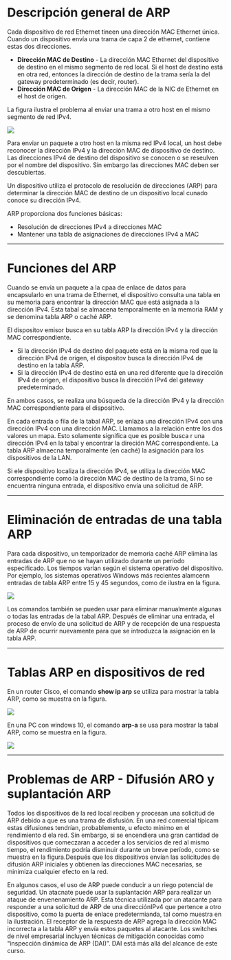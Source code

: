 # Descripción general de ARP

Cada dispositivo de red Ethernet tineen una dirección MAC Ethernet única. Cuando un dispositivo envía una trama de capa 2 de ethernet, contiene estas dos direcciones.

-   **Dirección MAC de Destino** - La dirección MAC Ethernet del dispositivo de destino en el mismo segmento de red local. Si el host de destino está en otra red, entonces la dirección de destino de la trama sería la del gateway predeterminado (es decir, router).
-   **Dirección MAC de Origen** - La dirección MAC de la NIC de Ethernet en el host de origen.

La figura ilustra el problema al enviar una trama a otro host en el mismo segmento de red IPv4.

![](https://ccnadesdecero.es/wp-content/uploads/2017/11/Descripci%C3%B3n-general-de-ARP.png)

Para enviar un paquete a otro host en la misma red IPv4 local, un host debe reconocer la dirección IPv4 y la dirección MAC de dispositivo de destino. Las direcciones IPv4 de destino del dispositivo se conocen o se reseulven por el nombre del dispositivo. Sin embargo las direcciones MAC deben ser descubiertas.

Un dispositivo utiliza el protocolo de resolución de direcciones (ARP) para determinar la dirección MAC de destino de un dispositivo local cunado conoce su dirección IPv4.

ARP proporciona dos funciones básicas:

-   Resolución de direcciones IPv4 a direcciones MAC
-   Mantener una tabla de asignaciones de direcciones IPv4 a MAC

---

# Funciones del ARP

Cuando se envía un paquete a la cpaa de enlace de datos para encapsularlo en una trama de Ethernet, el dispositivo consulta una tabla en su memoria para encontrar la dirección MAC que está asignada a la dirección IPv4. Esta tabal se almacena temporalmente en la memoria RAM y se denomina tabla ARP o caché ARP.

El dispositov emisor busca en su tabla ARP la dirección IPv4 y la dirección MAC correspondiente.

-   Si la dirección IPv4 de destino del paquete está en la misma red que la dirección IPv4 de origen, el dispositov busca la dirección IPv4 de destino en la tabla ARP.
-   Si la dirección IPv4 de destino está en una red diferente que la dirección IPv4 de origen, el dispositivo busca la dirección IPv4 del gateway predeterminado.

En ambos casos, se realiza una búsqueda de la dirección IPv4 y la dirección MAC correspondiente para el dispositivo.

En cada entrada o fila de la tabal ARP, se enlaza una dirección IPv4 con una dirección IPv4 con una dirección MAC. Llamamos a la relación entre los dos valores un mapa. Esto solamente significa que es posible busca r una dirección IPv4 en la tabal y encontrar la direción MAC correspondiente. La tabla ARP almaecna temporalmente (en caché) la asignación para los dispositivos de la LAN.

Si ele dispositivo localiza la dirección IPv4, se utiliza la dirección MAC correspondiente como la dirección MAC de destino de la trama, Si no se encuentra ninguna entrada, el dispositivo envía una solicitud de ARP.

---

# Eliminación de entradas de una tabla ARP

Para cada dispositivo, un temporizador de memoria caché ARP elimina las entradas de ARP que no se hayan utilizado durante un período especificado. Los tiempos varían según el sistema operativo del dispositivo. Por ejemplo, los sistemas operativos Windows más recientes alamcenn entradas de tabla ARP entre 15 y 45 segundos, como de ilustra en la figura.

![](https://ccnadesdecero.es/wp-content/uploads/2017/11/Eliminar-entradas-de-tabla-ARP.png)

Los comandos también se pueden usar para eliminar manualmente algunas o todas las entradas de la tabal ARP. Después de eliminar una entrada, el proceso de envío de una solicitud de ARP y de recepción de una respuesta de ARP de ocurrir nuevamente para que se introduzca la asignación en la tabla ARP.

---

# Tablas ARP en dispositivos de red

En un router Cisco, el comando **show ip arp** se utiliza para mostrar la tabla ARP, como se muestra en la figura.

![](https://ccnadesdecero.es/wp-content/uploads/2017/11/Broadcasts-ARP.png)

En una PC con windows 10, el comando **arp-a** se usa para mostrar la tabal ARP, como se muestra en la figura.

![](https://ccnadesdecero.es/wp-content/uploads/2017/11/Suplantaci%C3%B3n-ARP.png)

---

# Problemas de ARP - Difusión ARO y suplantación ARP

Todos los dispositivos de la red local reciben y procesan una solicitud de ARP debido a que es una trama de disfusión. En una red comercial típicam estas difusiones tendrían, probablemente, u efecto mínimo en el rendimiento d ela red. Sin embargo, si se encendiera una gran cantidad de dispositivos que comeczaran a acceder a los servicios de red al mismo tiempo, el rendimiento podría disminuir durante un breve período, como se muestra en la figura.Después que los dispositivos envían las solicitudes de difusión ARP iniciales y obtienen las direcciones MAC necesarias, se minimiza cualquier efecto en la red.

En algunos casos, el uso de ARP puede conducir a un riego potencial de seguridad. Un atacnate puede usar la suplantación ARP para realizar un ataque de envenenamiento ARP. Esta técnica utilizada por un atacante para responder a una solicitud de ARP de una direcciónIPv4 que pertence a otro dispositivo, como la puerta de enlace predetermianda, tal como muestra en la ilustración. El receptor de la respuesta de ARP agrega la dirección MAC incorrecta a la tabla ARP y envía estos paquetes al atacante. Los switches de nivel empresarial incluyen técnicas de mitigación conocidas como “inspección dinámica de ARP (DAI)”. DAI está más allá del alcance de este curso.